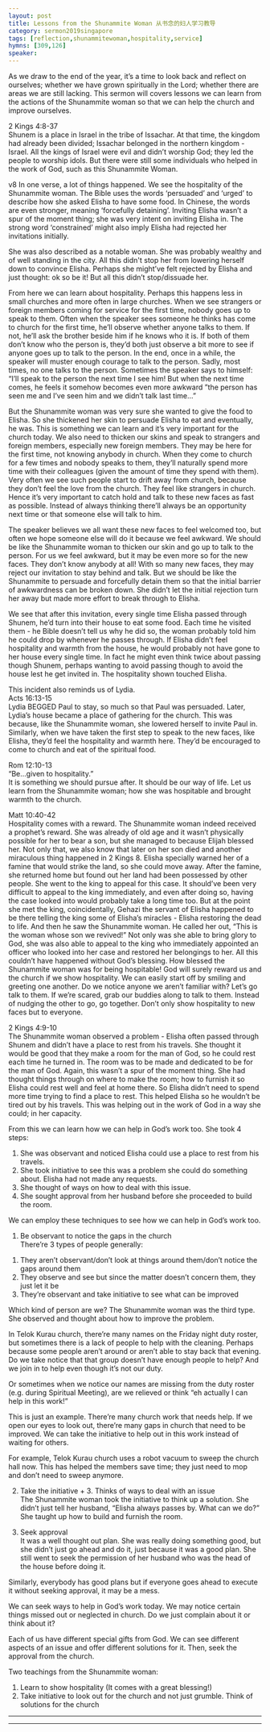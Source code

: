 ```yaml
---  
layout: post  
title: Lessons from the Shunammite Woman 从书念的妇人学习教导  
category: sermon2019singapore  
tags: [reflection,shunammitewoman,hospitality,service]  
hymns: [309,126]  
speaker:  
---
```


As we draw to the end of the year, it’s a time to look back and reflect on ourselves; whether we have grown spiritually in the Lord; whether there are areas we are still lacking. This sermon will covers lessons we can learn from the actions of the Shunammite woman so that we can help the church and improve ourselves.

2 Kings 4:8-37  
Shunem is a place in Israel in the tribe of Issachar. At that time, the kingdom had already been divided; Issachar belonged in the northern kingdom - Israel. All the kings of Israel were evil and didn’t worship God; they led the people to worship idols. But there were still some individuals who helped in the work of God, such as this Shunammite Woman. 

v8 In one verse, a lot of things happened. We see the hospitality of the Shunammite woman. The Bible uses the words ‘persuaded’ and ‘urged’ to describe how she asked Elisha to have some food. In Chinese, the words are even stronger, meaning ‘forcefully detaining’. Inviting Elisha wasn’t a spur of the moment thing; she was very intent on inviting Elisha in. The strong word ‘constrained’ might also imply Elisha had rejected her invitations initially. 

She was also described as a notable woman. She was probably wealthy and of well standing in the city. All this didn't stop her from lowering herself down to convince Elisha. Perhaps she might’ve felt rejected by Elisha and just thought: ok so be it! But all this didn’t stop/dissuade her. 

From here we can learn about hospitality. Perhaps this happens less in small churches and more often in large churches. When we see strangers or foreign members coming for service for the first time, nobody goes up to speak to them. Often when the speaker sees someone he thinks has come to church for the first time, he’ll observe whether anyone talks to them. If not, he’ll ask the brother beside him if he knows who it is. If both of them don’t know who the person is, they’d both just observe a bit more to see if anyone goes up to talk to the person. In the end, once in a while, the speaker will muster enough courage to talk to the person. Sadly, most times, no one talks to the person. Sometimes the speaker says to himself: “I’ll speak to the person the next time I see him! But when the next time comes, he feels it somehow becomes even more awkward ”the person has seen me and I’ve seen him and we didn’t talk last time...”

But the Shunammite woman was very sure she wanted to give the food to Elisha. So she thickened her skin to persuade Elisha to eat and eventually, he was. This is something we can learn and it’s very important for the church today. We also need to thicken our skins and speak to strangers and foreign members, especially new foreign members. They may be here for the first time, not knowing anybody in church. When they come to church for a few times and nobody speaks to them, they’ll naturally spend more time with their colleagues (given the amount of time they spend with them). Very often we see such people start to drift away from church, because they don’t feel the love from the church. They feel like strangers in church. Hence it’s very important to catch hold and talk to these new faces as fast as possible. Instead of always thinking there’ll always be an opportunity next time or that someone else will talk to him. 

The speaker believes we all want these new faces to feel welcomed too, but often we hope someone else will do it because we feel awkward. We should be like the Shunammite woman to thicken our skin and go up to talk to the person. For us we feel awkward, but it may be even more so for the new faces. They don’t know anybody at all! With so many new faces, they may reject our invitation to stay behind and talk. But we should be like the Shunammite to persuade and forcefully detain them so that the initial barrier of awkwardness can be broken down. She didn’t let the initial rejection turn her away but made more effort to break through to Elisha. 

We see that after this invitation, every single time Elisha passed through Shunem, he’d turn into their house to eat some food. Each time he visited them - he Bible doesn’t tell us why he did so, the woman probably told him he could drop by whenever he passes through. If Elisha didn’t feel hospitality and warmth from the house, he would probably not have gone to her house every single time. In fact he might even think twice about passing though Shunem, perhaps wanting to avoid passing though to avoid the house lest he get invited in. The hospitality shown touched Elisha. 

This incident also reminds us of Lydia.  
Acts 16:13-15  
Lydia BEGGED Paul to stay, so much so that Paul was persuaded. Later, Lydia’s house became a place of gathering for the church. This was because, like the Shunammite woman, she lowered herself to invite Paul in. Similarly, when we have taken the first step to speak to the new faces, like Elisha, they’d feel the hospitality and warmth here. They’d be encouraged to come to church and eat of the spiritual food. 

Rom 12:10-13  
“Be...given to hospitality.”  
It is something we should pursue after. It should be our way of life. Let us learn from the Shunammite woman; how she was hospitable and brought warmth to the church. 

Matt 10:40-42  
Hospitality comes with a reward. The Shunammite woman indeed received a prophet’s reward. She was already of old age and it wasn’t physically possible for her to bear a son, but she managed to because Elijah blessed her. Not only that, we also know that later on her son died and another miraculous thing happened in 2 Kings 8. Elisha specially warned her of a famine that would strike the land, so she could move away. After the famine, she returned home but found out her land had been possessed by other people. She went to the king to appeal for this case. It should’ve been very difficult to appeal to the king immediately, and even after doing so, having the case looked into would probably take a long time too. But at the point she met the king, coincidentally, Gehazi the servant of Elisha happened to be there telling the king some of Elisha’s miracles - Elisha restoring the dead to life. And then he saw the Shunammite woman. He called her out, “This is the woman whose son we revived!” Not only was she able to bring glory to God, she was also able to appeal to the king who immediately appointed an officer who looked into her case and restored her belongings to her. All this couldn’t have happened without God’s blessing. How blessed the Shunammite woman was for being hospitable! God will surely reward us and the church if we show hospitality. We can easily start off by smiling and greeting one another. Do we notice anyone we aren’t familiar with? Let’s go talk to them. If we’re scared, grab our buddies along to talk to them. Instead of nudging the other to go, go together. Don’t only show hospitality to new faces but to everyone. 

2 Kings 4:9-10  
The Shunammite woman observed a problem - Elisha often passed through Shunem and didn’t have a place to rest from his travels. She thought it would be good that they make a room for the man of God, so he could rest each time he turned in. The room was to be made and dedicated to be for the man of God. Again, this wasn’t a spur of the moment thing. She had thought things through on where to make the room; how to furnish it so Elisha could rest well and feel at home there. So Elisha didn’t need to spend more time trying to find a place to rest. This helped Elisha so he wouldn’t be tired out by his travels. This was helping out in the work of God in a way she could; in her capacity. 

From this we can learn how we can help in God’s work too. She took 4 steps:  
1. She was observant and noticed Elisha could use a place to rest from his travels.  
2. She took initiative to see this was a problem she could do something about. Elisha had not made any requests.  
3. She thought of ways on how to deal with this issue.  
4. She sought approval from her husband before she proceeded to build the room. 

We can employ these techniques to see how we can help in God’s work too.  
1. Be observant to notice the gaps in the church  
There’re 3 types of people generally:  
1) They aren’t observant/don’t look at things around them/don’t notice the gaps around them  
2) They observe and see but since the matter doesn’t concern them, they just let it be  
3) They’re observant and take initiative to see what can be improved 

Which kind of person are we? The Shunammite woman was the third type. She observed and thought about how to improve the problem. 

In Telok Kurau church, there’re many names on the Friday night duty roster, but sometimes there is a lack of people to help with the cleaning. Perhaps because some people aren’t around or aren’t able to stay back that evening. Do we take notice that that group doesn’t have enough people to help? And we join in to help even though it’s not our duty.

Or sometimes when we notice our names are missing from the duty roster (e.g. during Spiritual Meeting), are we relieved or think “eh actually I can help in this work!”  

This is just an example. There’re many church work that needs help. If we open our eyes to look out, there’re many gaps in church that need to be improved. We can take the initiative to help out in this work instead of waiting for others.

For example, Telok Kurau church uses a robot vacuum to sweep the church hall now. This has helped the members save time; they just need to mop and don’t need to sweep anymore. 

2. Take the initiative + 3. Thinks of ways to deal with an issue  
The Shunammite woman took the initiative to think up a solution. She didn’t just tell her husband, “Elisha always passes by. What can we do?” She taught up how to build and furnish the room. 

4. Seek approval  
It was a well thought out plan. She was really doing something good, but she didn’t just go ahead and do it, just because it was a good plan. She still went to seek the permission of her husband who was the head of the house before doing it. 

Similarly, everybody has good plans but if everyone goes ahead to execute it without seeking approval, it may be a mess. 

We can seek ways to help in God’s work today. We may notice certain things missed out or neglected in church. Do we just complain about it or think about it?

Each of us have different special gifts from God. We can see different aspects of an issue and offer different solutions for it. Then, seek the approval from the church. 

Two teachings from the Shunammite woman:  
1. Learn to show hospitality (It comes with a great blessing!)  
2. Take initiative to look out for the church and not just grumble. Think of solutions for the church 



----  
****
